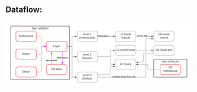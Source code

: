 ## Dataflow:

![Dataflow](asset/PKL_Dataflow_v-2.png)

<!-- Better Comments -->
<!-- // TODO -->
<!-- // * Penting -->
<!-- // ! Masalah penting -->
<!-- // ? ini code apa ? -->
